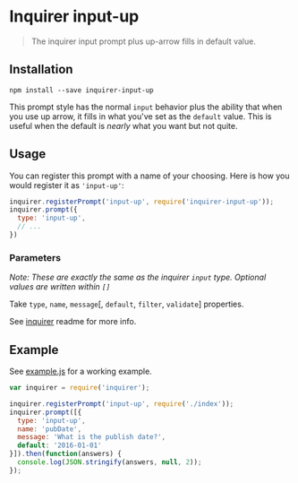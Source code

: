 Inquirer input-up
=================

> The inquirer input prompt plus up-arrow fills in default value.

## Installation

```
npm install --save inquirer-input-up
```

This prompt style has the normal `input` behavior plus the ability that when you use up arrow, it fills in what you've set as the `default` value. This is useful when the default is *nearly* what you want but not quite.

## Usage

You can register this prompt with a name of your choosing. Here is how you would register it as `'input-up'`:

```js
inquirer.registerPrompt('input-up', require('inquirer-input-up'));
inquirer.prompt({
  type: 'input-up',
  // ...
})
```

### Parameters

*Note: These are exactly the same as the inquirer `input` type. Optional values are written within `[]`*

Take `type`, `name`, `message`[, `default`, `filter`, `validate`] properties.

See [inquirer](https://github.com/SBoudrias/Inquirer.js) readme for more info.

## Example

See [example.js](example.js) for a working example.

```js
var inquirer = require('inquirer');

inquirer.registerPrompt('input-up', require('./index'));
inquirer.prompt([{
  type: 'input-up',
  name: 'pubDate',
  message: 'What is the publish date?',
  default: '2016-01-01'
}]).then(function(answers) {
  console.log(JSON.stringify(answers, null, 2));
});
```
